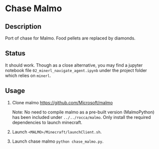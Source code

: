 # Chase Malmo

## Description

Port of chase for Malmo.  Food pellets are replaced by diamonds.

## Status

It should work.  Though as a close alternative, you may find a jupyter
notebook file `02_minerl_navigate_agent.ipynb` under the project
folder which relies on `minerl`.

## Usage

1. Clone malmo https://github.com/Microsoft/malmo

   Note: No need to compile malmo as a pre-built version (MalmoPython)
   has been included under `../../rocca/malmo`. Only install the required
   dependencies to launch minecraft.

2. Launch `<MALMO>/Minecraft/launchClient.sh`.

3. Launch chase malmo `python chase_malmo.py`.
